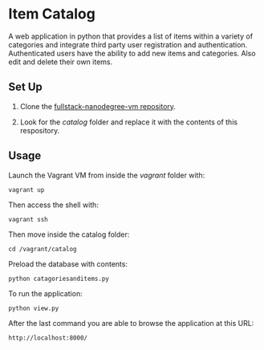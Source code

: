# Item Catalog

A web application in python that provides a list of items within a variety of categories and integrate third party user registration and authentication. 
Authenticated users have the ability to add new items and categories. Also edit and delete their own items.

## Set Up

1. Clone the [fullstack-nanodegree-vm repository](https://github.com/udacity/fullstack-nanodegree-vm).

2. Look for the *catalog* folder and replace it with the contents of this respository.

## Usage

Launch the Vagrant VM from inside the *vagrant* folder with:

`vagrant up`

Then access the shell with:

`vagrant ssh`

Then move inside the catalog folder:

`cd /vagrant/catalog`

Preload the database with contents:

`python catagoriesanditems.py`

To run the application:

`python view.py`

After the last command you are able to browse the application at this URL:

`http://localhost:8000/`
